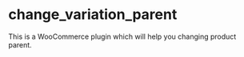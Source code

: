 # change_variation_parent
This is a WooCommerce plugin which will help you changing product parent. 
